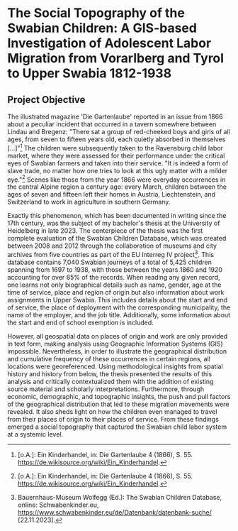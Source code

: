 # The Social Topography of the Swabian Children: A GIS-based Investigation of Adolescent Labor Migration from Vorarlberg and Tyrol to Upper Swabia 1812-1938

## Project Objective
The illustrated magazine 'Die Gartenlaube' reported in an issue from 1866 about a peculiar incident that occurred in a tavern somewhere between Lindau and Bregenz: "There sat a group of red-cheeked boys and girls of all ages, from seven to fifteen years old, each quietly absorbed in themselves [...]"[^fn1] The children were subsequently taken to the Ravensburg child labor market, where they were assessed for their performance under the critical eyes of Swabian farmers and taken into their service. "It is indeed a form of slave trade, no matter how one tries to look at this ugly matter with a milder eye."[^fn1] Scenes like those from the year 1866 were everyday occurrences in the central Alpine region a century ago: every March, children between the ages of seven and fifteen left their homes in Austria, Liechtenstein, and Switzerland to work in agriculture in southern Germany.

Exactly this phenomenon, which has been documented in writing since the 17th century, was the subject of my bachelor's thesis at the University of Heidelberg in late 2023. The centerpiece of the thesis was the first complete evaluation of the Swabian Children Database, which was created between 2008 and 2012 through the collaboration of museums and city archives from five countries as part of the EU Interreg IV project[^fn2]. This database contains 7,040 Swabian journeys of a total of 5,425 children spanning from 1697 to 1938, with those between the years 1860 and 1920 accounting for over 85% of the records. When reading any given record, one learns not only biographical details such as name, gender, age at the time of service, place and region of origin but also information about work assignments in Upper Swabia. This includes details about the start and end of service, the place of deployment with the corresponding municipality, the name of the employer, and the job title. Additionally, some information about the start and end of school exemption is included.

However, all geospatial data on places of origin and work are only provided in text form, making analysis using Geographic Information Systems (GIS) impossible. Nevertheless, in order to illustrate the geographical distribution and cumulative frequency of these occurrences in certain regions, all locations were georeferenced. Using methodological insights from spatial history and history from below, the thesis presented the results of this analysis and critically contextualized them with the addition of existing source material and scholarly interpretations. Furthermore, through economic, demographic, and topographic insights, the push and pull factors of the geographical distribution that led to these migration movements were revealed. It also sheds light on how the children even managed to travel from their places of origin to their places of service. From these findings emerged a social topography that captured the Swabian child labor system at a systemic level.

[^fn1]: [o.A.]: Ein Kinderhandel, in: Die Gartenlaube 4 (1866), S. 55. https://de.wikisource.org/wiki/Ein_Kinderhandel.

[^fn2]: Bauernhaus-Museum Wolfegg (Ed.): The Swabian Children Database, online: Schwabenkinder.eu, https://www.schwabenkinder.eu/de/Datenbank/datenbank-suche/ [22.11.2023].
